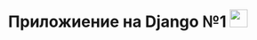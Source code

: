 <h1 align="center">Приложиение на Django №1
<img src="https://github.com/blackcater/blackcater/raw/main/images/Hi.gif" height="32"/></h1>
